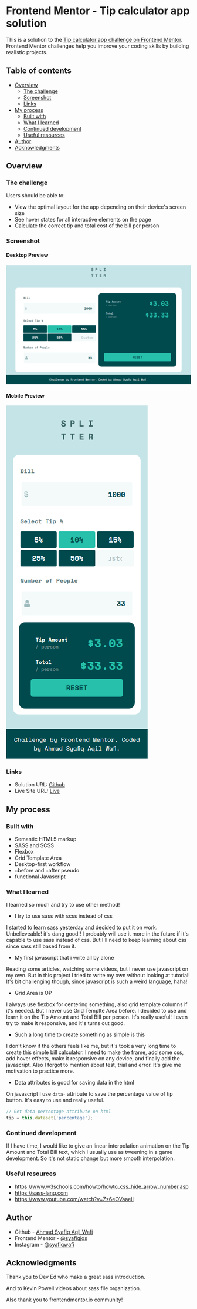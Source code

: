 # Frontend Mentor - Tip calculator app solution

This is a solution to the [Tip calculator app challenge on Frontend Mentor](https://www.frontendmentor.io/challenges/tip-calculator-app-ugJNGbJUX). Frontend Mentor challenges help you improve your coding skills by building realistic projects.

## Table of contents

- [Overview](#overview)
  - [The challenge](#the-challenge)
  - [Screenshot](#screenshot)
  - [Links](#links)
- [My process](#my-process)
  - [Built with](#built-with)
  - [What I learned](#what-i-learned)
  - [Continued development](#continued-development)
  - [Useful resources](#useful-resources)
- [Author](#author)
- [Acknowledgments](#acknowledgments)

## Overview

### The challenge

Users should be able to:

- View the optimal layout for the app depending on their device's screen size
- See hover states for all interactive elements on the page
- Calculate the correct tip and total cost of the bill per person

### Screenshot

#### Desktop Preview

![](./summary/desktop-preview.png)

#### Mobile Preview

![](./summary/mobile-preview.png)

### Links

- Solution URL: [Github](https://github.com/Syafiqjos/frontendmentor.io-solution/tree/main/Junior/Tip%20Calculator%20App)
- Live Site URL: [Live](https://syafiqjos.github.io/frontendmentor.io-solution/Junior/Tip%20Calculator%20App)

## My process

### Built with

- Semantic HTML5 markup
- SASS and SCSS
- Flexbox
- Grid Template Area
- Desktop-first workflow
- ::before and ::after pseudo
- functional Javascript

### What I learned

I learned so much and try to use other method!

- I try to use sass with scss instead of css

I started to learn sass yesterday and decided to put it on work. Unbelieveable! it's dang good!! I probably will use it more in the future if it's capable to use sass instead of css. But I'll need to keep learning about css since sass still based from it.

- My first javascript that i write all by alone

Reading some articles, watching some videos, but I never use javascript on my own. But in this project I tried to write my own without looking at tutorial! It's bit challenging though, since javascript is such a weird language, haha!

- Grid Area is OP

I always use flexbox for centering something, also grid template columns if it's needed. But I never use Grid Templte Area before. I decided to use and learn it on the Tip Amount and Total Bill per person. It's really useful! I even try to make it responsive, and it's turns out good.

- Such a long time to create something as simple is this

I don't know if the others feels like me, but it's took a very long time to create this simple bill calculator. I need to make the frame, add some css, add hover effects, make it responsive on any device, and finally add the javascript. Also I forgot to mention about test, trial and error. It's give me motivation to practice more.

- Data attributes is good for saving data in the html

On javascript I use `data-` attribute to save the percentage value of tip button. It's easy to use and really useful.

```js
// Get data-percentage attribute on html
tip = this.dataset['percentage'];
```

### Continued development

If I have time, I would like to give an linear interpolation animation on the Tip Amount and Total Bill text, which I usually use as tweening in a game development. So it's not static change but more smooth interpolation.

### Useful resources

- https://www.w3schools.com/howto/howto_css_hide_arrow_number.asp
- https://sass-lang.com
- https://www.youtube.com/watch?v=Zz6eOVaaelI

## Author

- Github - [Ahmad Syafiq Aqil Wafi](https://www.github.com/syafiqjos)
- Frontend Mentor - [@syafiqjos](https://www.frontendmentor.io/profile/syafiqjos)
- Instagram - [@syafiqwafi](https://www.instagram.com/syafiqwafi)

## Acknowledgments

Thank you to Dev Ed who make a great sass introduction.

And to Kevin Powell videos about sass file organization.

Also thank you to frontendmentor.io community!